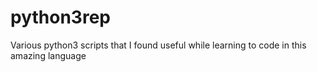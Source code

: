 # python3rep
Various python3 scripts that I found useful while learning to code in this amazing language
